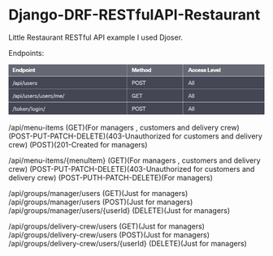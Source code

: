 # Django-DRF-RESTfulAPI-Restaurant
Little Restaurant RESTful API example
I used Djoser.

Endpoints:

![CHEESE!](login.PNG)

/api/menu-items  (GET)(For managers , customers and delivery crew)   (POST-PUT-PATCH-DELETE)(403-Unauthorized for customers and delivery crew)
(POST)(201-Created for managers)

/api/menu-items/{menuItem} (GET)(For managers , customers and delivery crew)   (POST-PUT-PATCH-DELETE)(403-Unauthorized for customers and delivery crew)
(POST-PUTH-PATCH-DELETE)(For managers)

/api/groups/manager/users  (GET)(Just for managers)
/api/groups/manager/users (POST)(Just for managers)
/api/groups/manager/users/{userId} (DELETE)(Just for managers)

/api/groups/delivery-crew/users  (GET)(Just for managers)
/api/groups/delivery-crew/users  (POST)(Just for managers)
/api/groups/delivery-crew/users/{userId}  (DELETE)(Just for managers)
